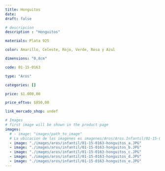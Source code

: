 ```yaml
---
title: Honguitos
date: 
draft: false

# descripcion
description : "Honguitos"

materials: Plata 925

color: Amarillo, Celeste, Rojo, Verde, Rosa y Azul

dimensions: "0,8cm"

code: 01-15-0163

type: "Aros"

categories: []

price: $1.000,00

price_eftvo: $850,00

link_mercado_shop: undef

# Images
# first image will be shown in the product page
images:
  # - image: "images/path_to_image"
  # La ubicacion de las imagenes es imagenes/Aros/Aros.Infantil/01-15-0163-honguitos
  - image: "./images/aros/infantil/01-15-0163-honguitos_a.JPG"
  - image: "./images/aros/infantil/01-15-0163-honguitos_b.JPG"
  - image: "./images/aros/infantil/01-15-0163-honguitos_c.JPG"
  - image: "./images/aros/infantil/01-15-0163-honguitos_d.JPG"
  - image: "./images/aros/infantil/01-15-0163-honguitos_e.JPG"
---
```

